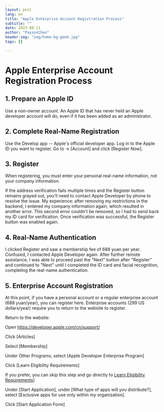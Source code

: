```yaml
---
layout: post
lang: en
title: "Apple Enterprise Account Registration Process"
subtitle: ""
date: 2023-08-11
author: "PaysonChen"
header-img: "img/home-bg-geek.jpg"
tags: []

---
```


# Apple Enterprise Account Registration Process

## 1. Prepare an Apple ID

 Use a non-owner account. An Apple ID that has never held an Apple developer account will do, even if it has been added as an administrator.

## 2. Complete Real-Name Registration

 Use the Develop app -- Apple's official developer app. Log in to the Apple ID you want to register. Go to -> [Account] and click [Register Now].

## 3. Register

 When registering, you must enter your personal real-name information, not your company information.

If the address verification fails multiple times and the Register button remains grayed out, you'll need to contact Apple Developer by phone to resolve the issue. My experience: after removing my restrictions in the backend, I entered my company information again, which resulted in another error. This second error couldn't be removed, so I had to send back my ID card for verification. Once verification was successful, the Register button was enabled again.

## 4. Real-Name Authentication

I clicked Register and saw a membership fee of 688 yuan per year. Confused, I contacted Apple Developer again. After further remote assistance, I was able to proceed past the "Next" button after "Register" and continued to "Next" until I completed the ID card and facial recognition, completing the real-name authentication.

## 5. Enterprise Account Registration

 At this point, if you have a personal account or a regular enterprise account (688 yuan/year), you can register here. Enterprise accounts (299 US dollars/year) require you to return to the website to register.

 Return to the website:

 Open https://developer.apple.com/cn/support/

 Click [Articles]

 Select [Membership]

 Under Other Programs, select [Apple Developer Enterprise Program]

 Click [Learn Eligibility Requirements]

 If you prefer, you can skip this step and go directly to [Learn Eligibility Requirements](https://developer.apple.com/cn/programs/enterprise/)]

 Under [Start Application], under [What type of apps will you distribute?], select [Exclusive apps for use only within my organization].

 Click [Start Application Form]
